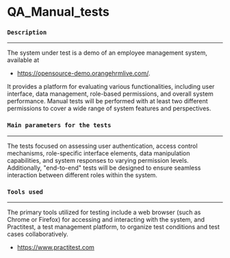 # QA_Manual_tests



### `Description `
---
The system under test is a demo of an employee management system, available at
- https://opensource-demo.orangehrmlive.com/.
  
It provides a platform for evaluating various functionalities, including user interface, data management, role-based permissions, and overall system performance. Manual tests will be performed with at least two different permissions to cover a wide range of system features and perspectives.

### `Main parameters for the tests`
---
The tests focused on assessing user authentication, access control mechanisms, role-specific interface elements, data manipulation capabilities, and system responses to varying permission levels. Additionally, "end-to-end" tests will be designed to ensure seamless interaction between different roles within the system.

### `Tools used `
---
The primary tools utilized for testing include a web browser (such as Chrome or Firefox) for accessing and interacting with the system, and Practitest, a test management platform, to organize test conditions and test cases collaboratively.
- https://www.practitest.com
